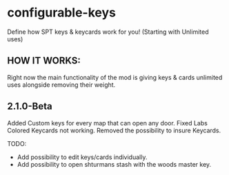 # configurable-keys
Define how SPT keys & keycards work for you! (Starting with Unlimited uses)

HOW IT WORKS:
-
Right now the main functionality of the mod is giving keys & cards unlimited uses alongside removing their weight.

## 2.1.0-Beta
Added Custom keys for every map that can open any door.
Fixed Labs Colored Keycards not working.
Removed the possibility to insure Keycards.

TODO:
- Add possibility to edit keys/cards individually.
- Add possibility to open shturmans stash with the woods master key.

